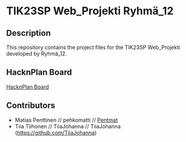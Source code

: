 # TIK23SP Web_Projekti Ryhmä_12

## Description
This repository contains the project files for the TIK23SP Web_Projekti developed by Ryhmä_12.























## HacknPlan Board
[HacknPlan Board](https://app.hacknplan.com/p/201787/kanban?categoryId=0&boardId=554280)

## Contributors
- Matias Penttinen // pehkomatti // [Pentmat](https://github.com/Pentmat)
- Tiia Tiihonen // TiiaJohanna //  TiiaJohanna (https://github.com/TiiaJohanna)
